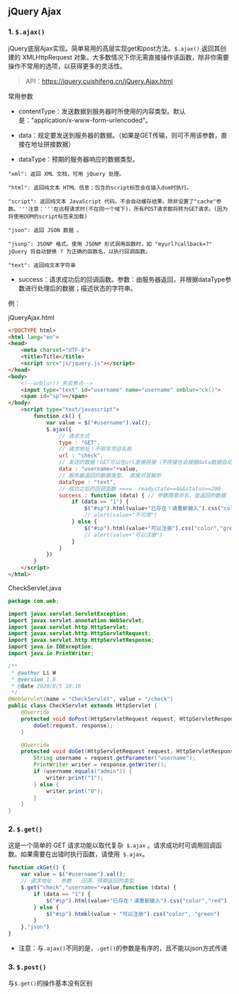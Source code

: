 ## jQuery Ajax

### 1. `$.ajax()`

jQuery底层Ajax实现。简单易用的高层实现get和post方法。`$.ajax()` 返回其创建的 XMLHttpRequest 对象。大多数情况下你无需直接操作该函数，除非你需要操作不常用的选项，以获得更多的灵活性。

> API：https://jquery.cuishifeng.cn/jQuery.Ajax.html

常用参数

- contentType：发送数据到服务器时所使用的内容类型。默认是："application/x-www-form-urlencoded"。

- data：规定要发送到服务器的数据。（如果是GET传输，则可不用该参数，直接在地址拼接数据）
- dataType：预期的服务器响应的数据类型。

```
"xml": 返回 XML 文档，可用 jQuery 处理。

"html": 返回纯文本 HTML 信息；包含的script标签会在插入dom时执行。

"script": 返回纯文本 JavaScript 代码。不会自动缓存结果。除非设置了"cache"参数。'''注意：'''在远程请求时(不在同一个域下)，所有POST请求都将转为GET请求。(因为将使用DOM的script标签来加载)

"json": 返回 JSON 数据 。

"jsonp": JSONP 格式。使用 JSONP 形式调用函数时，如 "myurl?callback=?" jQuery 将自动替换 ? 为正确的函数名，以执行回调函数。

"text": 返回纯文本字符串
```

- success：请求成功后的回调函数。参数：由服务器返回，并根据dataType参数进行处理后的数据；描述状态的字符串。

例：

jQueryAjax.html

```html
<!DOCTYPE html>
<html lang="en">
<head>
    <meta charset="UTF-8">
    <title>Title</title>
    <script src="js/jquery.js"></script>
</head>
<body>
    <!--onblur() 失去焦点-->
    <input type="text" id="username" name="username" onblur="ck()">
    <span id="sp"></span>
</body>
    <script type="text/javascript">
        function ck() {
            var value = $("#username").val();
            $.ajax({
                // 请求方式
                type : "GET",
                // 请求地址！不用写项目名称
                url : "check",
                // 发送的数据！GET可以在url直接拼接（不拼接也会根据data数据自动拼接）
                data : "username="+value,
                // 服务器返回的数据类型。 直接对其解析
                dataType : "text",
                // 成功之后的回调函数 ====  readystate==4&&status==200
                success : function (data) { // 参数随意命名，是返回的数据
                    if (data == "1") {
                        $("#sp").html(value+"已存在！请重新输入").css("color","red")
                        // alert(value+"不可用")
                    } else {
                        $("#sp").html(value+"可以注册").css("color","green")
                        // alert(value+"可以注册")
                    }
                }
            })
        }
    </script>
</html>
```

CheckServlet.java

```java
package com.web;

import javax.servlet.ServletException;
import javax.servlet.annotation.WebServlet;
import javax.servlet.http.HttpServlet;
import javax.servlet.http.HttpServletRequest;
import javax.servlet.http.HttpServletResponse;
import java.io.IOException;
import java.io.PrintWriter;

/**
 * @author Li W
 * @version 1.8
 * @date 2020/8/5 10:16
 */
@WebServlet(name = "CheckServlet", value = "/check")
public class CheckServlet extends HttpServlet {
    @Override
    protected void doPost(HttpServletRequest request, HttpServletResponse response) throws ServletException, IOException {
        doGet(request, response);
    }

    @Override
    protected void doGet(HttpServletRequest request, HttpServletResponse response) throws ServletException, IOException {
        String username = request.getParameter("username");
        PrintWriter writer = response.getWriter();
        if (username.equals("admin")) {
            writer.print("1");
        } else {
            writer.print("0");
        }
    }
}
```

### 2. `$.get()`

这是一个简单的 GET 请求功能以取代复杂` $.ajax` 。请求成功时可调用回调函数。如果需要在出错时执行函数，请使用` $.ajax`。

```js
function ckGet() {
    var value = $("#username").val();
    // 请求地址   参数   回调，预期返回的类型
    $.get("check","username="+value,function (data) {
        if (data == "1") {
            $("#sp").html(value+"已存在！请重新输入").css("color","red")
        } else {
            $("#sp").htmkl(value + "可以注册").css("color", "green")
        }
    },"json")
}
```

- 注意：与`.ajax()`不同的是，`.get()`的参数是有序的，且不能以json方式传递

### 3. `$.post()`

与`$.get()`的操作基本没有区别